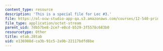 ```yaml
---
content_type: resource
description: 'This is a special file for Lec #3.'
file: https://ol-ocw-studio-app-qa.s3.amazonaws.com/courses/12-540-principles-of-the-global-positioning-system-spring-2012/e136988dca3b91c52a9b22117bdfd8be_etab.28tab
file_type: application/octet-stream
parent_uid: 7db57be8-2ce7-e0cd-b529-3f5578c683b0
resourcetype: Other
title: etab.28tab
uid: e136988d-ca3b-91c5-2a9b-22117bdfd8be
---
```

